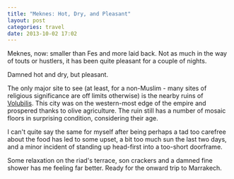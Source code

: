 ```yaml
---
title: "Meknes: Hot, Dry, and Pleasant"
layout: post
categories: travel
date: 2013-10-02 17:02
---
```


Meknes, now: smaller than Fes and more laid back.  Not as much in the way of touts or hustlers, it has been quite pleasant for a couple of nights.

Damned hot and dry, but pleasant.

The only major site to see (at least, for a non-Muslim - many sites of religious significance are off limits otherwise) is the nearby ruins of [Volubilis]( http://en.m.wikipedia.org/wiki/Volubilis).  This city was on the western-most edge of the empire and prospered thanks to olive agriculture.  The ruin still has a number of mosaic floors in surprising condition, considering their age.

I can't quite say the same for myself after being perhaps a tad too carefree about the food has led to some upset, a bit too much sun the last two days, and a minor incident of standing up head-first into a too-short doorframe. 

Some relaxation on the riad's terrace, son crackers and a damned fine shower has me feeling far better.  Ready for the onward trip to Marrakech.

